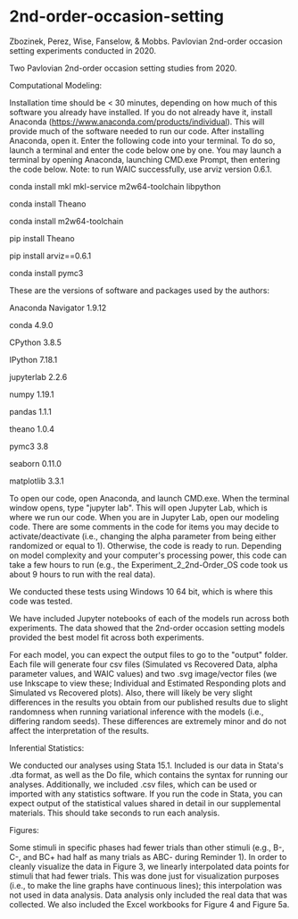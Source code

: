 # 2nd-order-occasion-setting
 Zbozinek, Perez, Wise, Fanselow, & Mobbs. Pavlovian 2nd-order occasion setting experiments conducted in 2020.

Two Pavlovian 2nd-order occasion setting studies from 2020.


Computational Modeling:


Installation time should be < 30 minutes, depending on how much of this software you already have installed.
If you do not already have it, install Anaconda (https://www.anaconda.com/products/individual). This will provide much of the software needed to run our code. After installing Anaconda, open it. Enter the following code into your terminal. To do so, launch a terminal and enter the code below one by one. You may launch a terminal by opening Anaconda, launching CMD.exe Prompt, then entering the code below. Note: to run WAIC successfully, use arviz version 0.6.1.

conda install mkl mkl-service m2w64-toolchain libpython 

conda install Theano 

conda install m2w64-toolchain 

pip install Theano 

pip install arviz==0.6.1 

conda install pymc3

These are the versions of software and packages used by the authors: 

Anaconda Navigator 1.9.12 

conda 4.9.0 

CPython 3.8.5 

IPython 7.18.1 

jupyterlab 2.2.6 

numpy 1.19.1 

pandas 1.1.1 

theano 1.0.4 

pymc3 3.8 

seaborn 0.11.0 

matplotlib 3.3.1

To open our code, open Anaconda, and launch CMD.exe. When the terminal window opens, type "jupyter lab". This will open Jupyter Lab, which is where we run our code. When you are in Jupyter Lab, open our modeling code. There are some comments in the code for items you may decide to activate/deactivate (i.e., changing the alpha parameter from being either randomized or equal to 1). Otherwise, the code is ready to run. Depending on model complexity and your computer's processing power, this code can take a few hours to run (e.g., the Experiment_2_2nd-Order_OS code took us about 9 hours to run with the real data).

We conducted these tests using Windows 10 64 bit, which is where this code was tested.

We have included Jupyter notebooks of each of the models run across both experiments. The data showed that the 2nd-order occasion setting models provided the best model fit across both experiments.

For each model, you can expect the output files to go to the "output" folder. Each file will generate four csv files (Simulated vs Recovered Data, alpha parameter values, and WAIC values) and two .svg image/vector files (we use Inkscape to view these; Individual and Estimated Responding plots and Simulated vs Recovered plots). Also, there will likely be very slight differences in the results you obtain from our published results due to slight randomness when running variational inference with the models (i.e., differing random seeds). These differences are extremely minor and do not affect the interpretation of the results.


Inferential Statistics:


We conducted our analyses using Stata 15.1. Included is our data in Stata's .dta format, as well as the Do file, which contains the syntax for running our analyses. Additionally, we included .csv files, which can be used or imported with any statistics software. If you run the code in Stata, you can expect output of the statistical values shared in detail in our supplemental materials. This should take seconds to run each analysis.

Figures:

Some stimuli in specific phases had fewer trials than other stimuli (e.g., B-, C-, and BC+ had half as many trials as ABC- during Reminder 1). In order to cleanly visualize the data in Figure 3, we linearly interpolated data points for stimuli that had fewer trials. This was done just for visualization purposes (i.e., to make the line graphs have continuous lines); this interpolation was not used in data analysis. Data analysis only included the real data that was collected. We also included the Excel workbooks for Figure 4 and Figure 5a.

